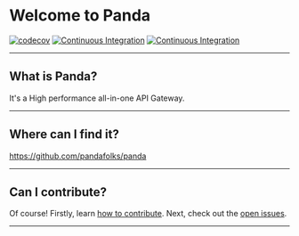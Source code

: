 # Welcome to Panda
[![codecov](https://codecov.io/gh/pandafolks/panda/branch/master/graph/badge.svg?token=RO6VFA3SVU)](https://codecov.io/gh/pandafolks/panda)
[![Continuous Integration](https://github.com/pandafolks/panda/actions/workflows/ci.yml/badge.svg?branch=master)](https://github.com/pandafolks/panda/actions/workflows/ci.yml)
[![Continuous Integration](https://github.com/pandafolks/panda/actions/workflows/fat_jar.yml/badge.svg?branch=master)](https://github.com/pandafolks/panda/actions/workflows/fat_jar.yml)

---
## What is Panda?
It's a High performance all-in-one API Gateway.

---
## Where can I find it?
<https://github.com/pandafolks/panda>

---
## Can I contribute?
Of course! Firstly, learn [how to contribute](https://pandafolks.github.io/panda/contributing/). 
Next, check out the [open issues](https://github.com/pandafolks/panda/issues). 

---
